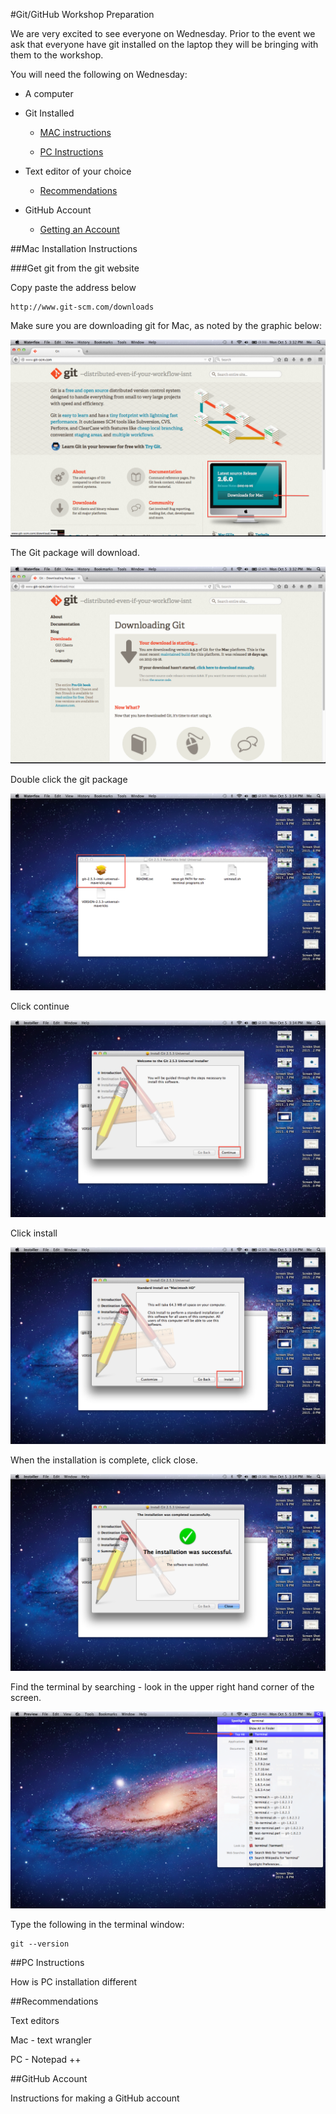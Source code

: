 #Git/GitHub Workshop Preparation

We are very excited to see everyone on Wednesday.  Prior to the event we ask that everyone have git installed on the laptop they will be bringing with them to the workshop.

You will need the following on Wednesday:

* A computer

* Git Installed
	
  * [MAC instructions](#mac-installation-instructions)
	
  * [PC Instructions](#pc-instructions)

* Text editor of your choice
	
  * [Recommendations](#recommendations) 

* GitHub Account
	
  * [Getting an Account](#github-account)

##Mac Installation Instructions


###Get git from the git website

Copy paste the address below

	http://www.git-scm.com/downloads

Make sure you are downloading git for Mac, as noted by the graphic below:

![Git website](https://github.com/asist-awit-ut/gitworkshop/blob/HowTo/instructions/Where_to_click.png)

The Git package will download.

![Git Downloads](https://github.com/asist-awit-ut/gitworkshop/blob/HowTo/instructions/Downloading_Git_screen.png)

Double click the git package

![Git package](https://github.com/asist-awit-ut/gitworkshop/blob/HowTo/instructions/install_1.png)

Click continue

![Git Install Introduction](https://github.com/asist-awit-ut/gitworkshop/blob/HowTo/instructions/install_2.png)

Click install

![Git Install Install](https://github.com/asist-awit-ut/gitworkshop/blob/HowTo/instructions/install_3.png)

When the installation is complete, click close. 

![Git Installation Done](https://github.com/asist-awit-ut/gitworkshop/blob/HowTo/instructions/installation_done.png)

Find the terminal by searching - look in the upper right hand corner of the screen.

![Git Terminal Access](https://github.com/asist-awit-ut/gitworkshop/blob/HowTo/instructions/Finding_terminal.png)

Type the following in the terminal window:

	git --version

##PC Instructions

How is PC installation different


##Recommendations

Text editors

Mac - text wrangler

PC - Notepad ++

##GitHub Account

Instructions for making a GitHub account




